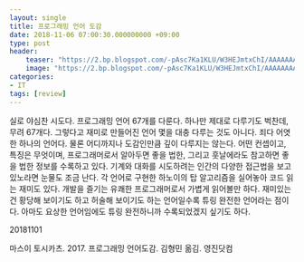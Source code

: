 ```yaml
---
layout: single
title: 프로그래밍 언어 도감
date: 2018-11-06 07:00:30.000000000 +09:00
type: post
header:
    teaser: "https://2.bp.blogspot.com/-pAsc7Ka1KLU/W3HEJmtxChI/AAAAAAAANIk/5IqOjGlx3Zg7bHE3IJlq0a8QjAnwwgCSgCPcBGAYYCw/s1600/%25ED%2594%2584%25EB%25A1%259C%25EA%25B7%25B8%25EB%259E%2598%25EB%25B0%258D%25EC%2596%25B8%25EC%2596%25B4%25EB%258F%2584%25EA%25B0%2590.jpg"
    image: "https://2.bp.blogspot.com/-pAsc7Ka1KLU/W3HEJmtxChI/AAAAAAAANIk/5IqOjGlx3Zg7bHE3IJlq0a8QjAnwwgCSgCPcBGAYYCw/s1600/%25ED%2594%2584%25EB%25A1%259C%25EA%25B7%25B8%25EB%259E%2598%25EB%25B0%258D%25EC%2596%25B8%25EC%2596%25B4%25EB%258F%2584%25EA%25B0%2590.jpg"
categories:
- IT
tags: [review]
---
```


실로 야심찬 시도다. 프로그래밍 언어 67개를 다룬다. 하나만 제대로 다루기도 벅찬데, 무려 67개다. 그렇다고 재미로 만들어진 언어 몇을 대충 다루는 것도 아니다. 죄다 어엿한 하나의 언어다. 물론 어디까지나 도감인만큼 깊이 다루지는 않는다. 어떤 컨셉이고, 특징은 무엇이며, 프로그래머로서 알아두면 좋을 법한, 그리고 훗날에라도 참고하면 좋을 법한 정보를 수록하고 있다. 기계와 대화를 시도하려는 인간의 다양한 접근법을 보고 있노라면 눈물도 조금 난다. 각 언어로 구현한 하노이의 탑 알고리즘을 실어놓아 코드 읽는 재미도 있다. 개발을 즐기는 유쾌한 프로그래머로서 가볍게 읽어볼만 하다. 재미있는건 황당해 보이기도 하고 허술해 보이기도 하는 언어일수록 튜링 완전한 언어라는 점이다. 아마도 요상한 언어임에도 튜링 완전하니까 수록되었겠지 싶기도 하다.

20181101

마스이 토시카츠. 2017. 프로그래밍 언어도감. 김형민 옮김. 영진닷컴
